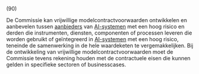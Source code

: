 (90)

De Commissie kan vrijwillige modelcontractvoorwaarden ontwikkelen en aanbevelen tussen [aanbieders](a3.md#^aanbieder) van [AI-systemen](a3.md#^ai-systeem) met een hoog risico en derden die instrumenten, diensten, componenten of processen leveren die worden gebruikt of geïntegreerd in [AI-systemen](a3.md#^ai-systeem) met een hoog risico, teneinde de samenwerking in de hele waardeketen te vergemakkelijken. Bij de ontwikkeling van vrijwillige modelcontractvoorwaarden moet de Commissie tevens rekening houden met de contractuele eisen die kunnen gelden in specifieke sectoren of businesscases.